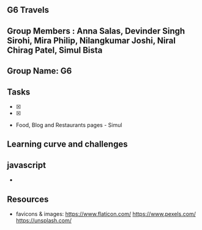 ## G6 Travels

## Group Members : Anna Salas, Devinder Singh Sirohi, Mira Philip, Nilangkumar Joshi, Niral Chirag Patel, Simul Bista

## Group Name: G6

## Tasks

- [x] 
- [x] 
- Food, Blog and Restaurants pages - Simul

## Learning curve and challenges
javascript
- 
- 

## Resources

- favicons & images: 
https://www.flaticon.com/
https://www.pexels.com/
https://unsplash.com/
